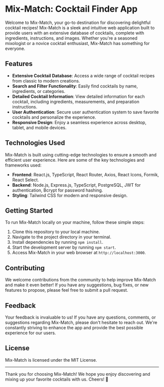 # Mix-Match: Cocktail Finder App

Welcome to Mix-Match, your go-to destination for discovering delightful cocktail recipes! Mix-Match is a sleek and intuitive web application built to provide users with an extensive database of cocktails, complete with ingredients, instructions, and images. Whether you're a seasoned mixologist or a novice cocktail enthusiast, Mix-Match has something for everyone.

## Features

- **Extensive Cocktail Database**: Access a wide range of cocktail recipes from classic to modern creations.
- **Search and Filter Functionality**: Easily find cocktails by name, ingredients, or categories.
- **Detailed Cocktail Information**: View detailed information for each cocktail, including ingredients, measurements, and preparation instructions.
- **User Authentication**: Secure user authentication system to save favorite cocktails and personalize the experience.
- **Responsive Design**: Enjoy a seamless experience across desktop, tablet, and mobile devices.

## Technologies Used

Mix-Match is built using cutting-edge technologies to ensure a smooth and efficient user experience. Here are some of the key technologies and frameworks used:

- **Frontend**: React.js, TypeScript, React Router, Axios, React Icons, Formik, React Select.
- **Backend**: Node.js, Express.js, TypeScript, PostgreSQL, JWT for authentication, Bcrypt for password hashing.
- **Styling**: Tailwind CSS for modern and responsive design.

## Getting Started

To run Mix-Match locally on your machine, follow these simple steps:

1. Clone this repository to your local machine.
2. Navigate to the project directory in your terminal.
3. Install dependencies by running `npm install`.
4. Start the development server by running `npm start`.
5. Access Mix-Match in your web browser at `http://localhost:3000`.

## Contributing

We welcome contributions from the community to help improve Mix-Match and make it even better! If you have any suggestions, bug fixes, or new features to propose, please feel free to submit a pull request.

## Feedback

Your feedback is invaluable to us! If you have any questions, comments, or suggestions regarding Mix-Match, please don't hesitate to reach out. We're constantly striving to enhance the app and provide the best possible experience for our users.

## License

Mix-Match is licensed under the MIT License. 

---

Thank you for choosing Mix-Match! We hope you enjoy discovering and mixing up your favorite cocktails with us. Cheers! 🍹

